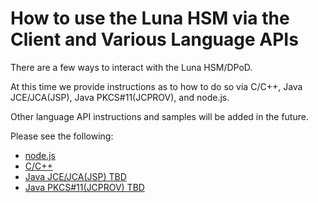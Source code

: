 # How to use the Luna HSM via the Client and Various Language APIs

There are a few ways to interact with the Luna HSM/DPoD.

At this time we provide instructions as to how to do so via C/C++, Java JCE/JCA(JSP), Java PKCS#11(JCPROV), and node.js.

Other language API instructions and samples will be added in the future.

Please see the following:

- [node.js](node.js/README-node.js.md)
- [C/C++](C-C++/README-C-C++.md)
- [Java JCE/JCA(JSP) TBD](JSP/README-JSP.md)
- [Java PKCS#11(JCPROV) TBD](JCPROV/README-JCPROV.md)

